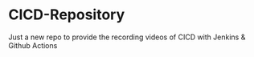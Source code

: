 # CICD-Repository
Just a new repo to provide the recording videos of CICD with Jenkins &amp; Github Actions
